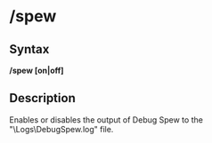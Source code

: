 # /spew

## Syntax

**/spew [on\|off]**

## Description

Enables or disables the output of Debug Spew to the "\Logs\DebugSpew.log" file.

